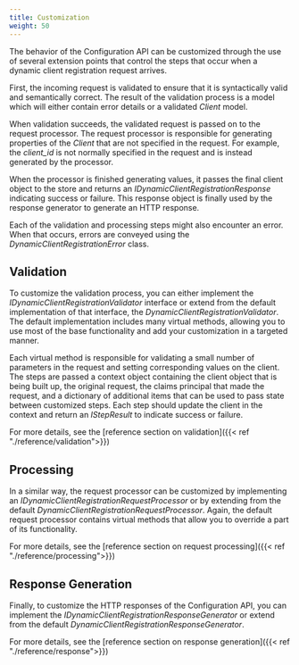 ```yaml
---
title: Customization
weight: 50
---
```


The behavior of the Configuration API can be customized through the use of
several extension points that control the steps that occur when a dynamic client
registration request arrives.

First, the incoming request is validated to ensure that it is syntactically
valid and semantically correct. The result of the validation process is a model
which will either contain error details or a validated *Client* model.

When validation succeeds, the validated request is passed on to the request
processor. The request processor is responsible for generating properties of the
*Client* that are not specified in the request. For example, the *client_id* is
not normally specified in the request and is instead generated by the processor. 

When the processor is finished generating values, it passes the final client
object to the store and returns an *IDynamicClientRegistrationResponse*
indicating success or failure. This response object is finally used by the
response generator to generate an HTTP response. 

Each of the validation and processing steps might also encounter an error. When
that occurs, errors are conveyed using the *DynamicClientRegistrationError*
class.

## Validation
To customize the validation process, you can either implement the *IDynamicClientRegistrationValidator* interface or extend from the default implementation of that interface, the *DynamicClientRegistrationValidator*. The default implementation includes many virtual methods, allowing you to use most of the base functionality and add your customization in a targeted manner.

Each virtual method is responsible for validating a small number of parameters in the request and setting corresponding values on the client. The steps are passed a context object containing the client object that is being built up, the original request, the claims principal that made the request, and a dictionary of additional items that can be used to pass state between customized steps. Each step should update the client in the context and return an *IStepResult* to indicate success or failure.

For more details, see the [reference section on validation]({{< ref "./reference/validation">}})

## Processing
In a similar way, the request processor can be customized by implementing an *IDynamicClientRegistrationRequestProcessor* or by extending from the default *DynamicClientRegistrationRequestProcessor*. Again, the default request processor contains virtual methods that allow you to override a part of its functionality.

For more details, see the [reference section on request processing]({{< ref "./reference/processing">}})

## Response Generation
Finally, to customize the HTTP responses of the Configuration API, you can implement the *IDynamicClientRegistrationResponseGenerator* or extend from the default *DynamicClientRegistrationResponseGenerator*. 

For more details, see the [reference section on response generation]({{< ref "./reference/response">}})